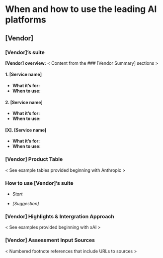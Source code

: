 # When and how to use the leading AI platforms

## [Vendor]

### [Vendor]’s suite

**[Vendor] overview:** < Content from the ### [Vendor Summary] sections >

#### 1. [Service name]

- **What it’s for:** <succinct bullet point description>
- **When to use:** <succinct bullet point description>

#### 2. [Service name]

- **What it’s for:** <succinct bullet point description>
- **When to use:** <succinct bullet point description>

#### [X]. [Service name]

- **What it’s for:** <succinct bullet point description>
- **When to use:** <succinct bullet point description>

### [Vendor] Product Table

< See example tables provided beginning with Anthropic >

### How to use [Vendor]’s suite

- *Start* <succinct sentence>

-  *\[Suggestion\]* <succinct sentence>

### [Vendor] Highlights \& Intergration Approach

< See examples provided beginning with xAI >

### [Vendor] Assessment Input Sources

< Numbered footnote references that include URLs to sources > 